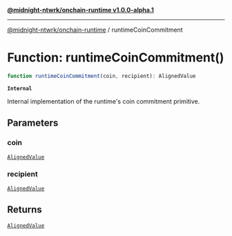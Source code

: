 [**@midnight-ntwrk/onchain-runtime v1.0.0-alpha.1**](../README.md)

***

[@midnight-ntwrk/onchain-runtime](../globals.md) / runtimeCoinCommitment

# Function: runtimeCoinCommitment()

```ts
function runtimeCoinCommitment(coin, recipient): AlignedValue
```

**`Internal`**

Internal implementation of the runtime's coin commitment primitive.

## Parameters

### coin

[`AlignedValue`](../type-aliases/AlignedValue.md)

### recipient

[`AlignedValue`](../type-aliases/AlignedValue.md)

## Returns

[`AlignedValue`](../type-aliases/AlignedValue.md)
